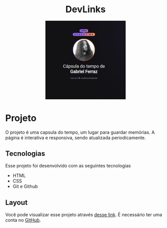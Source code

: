 <strong><h1 align="center"> DevLinks </h1></strong>

<p align="center">
  <img alt="" src="./assets/spacetime.PNG" width="50%">
</p>
<h1> Projeto </h1> 
O projeto é uma capsula do tempo, um lugar para guardar memórias. A página é interativa e responsiva, sendo atualizada periodicamente. 

## Tecnologias 

Esse projeto foi desenvolvido com as seguintes tecnologias 

- HTML 
- CSS
- Git e Github

## Layout
Você pode visualizar esse projeto através [desse link](https://nlw-spacetime-gabrielferrazdev.vercel.app).
É necessário ter uma conta no [GitHub](https://github.com/).